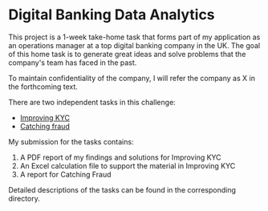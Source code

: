 # Digital Banking Data Analytics

This project is a 1-week take-home task that forms part of my application as an operations manager at a top digital banking company in the UK. 
The goal of this home task is to generate great ideas and solve problems that the company's team has faced in the past.

To maintain confidentiality of the company, I will refer the company as X in the forthcoming text.

There are two independent tasks in this challenge: 
* [Improving KYC](https://github.com/YingXie24/SQL/tree/master/1-DigitalBanking-DataAnalytics/1-ImprovingKYC) 
* [Catching fraud](https://github.com/YingXie24/SQL/tree/master/1-DigitalBanking-DataAnalytics/2-CatchingFraud)

My submission for the tasks contains: 
1. A PDF report of my findings and solutions for Improving KYC
2. An Excel calculation file to support the material in Improving KYC
2. A report for Catching Fraud

Detailed descriptions of the tasks can be found in the corresponding directory.
